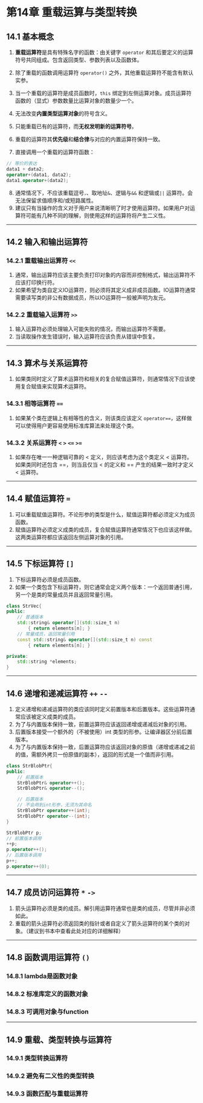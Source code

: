 # 第14章 重载运算与类型转换

## 14.1 基本概念

1. **重载运算符**是具有特殊名字的函数：由关键字 `operator` 和其后要定义的运算符号共同组成。包含返回类型、参数列表以及函数体。
2. 除了重载的函数调用运算符 `operator()` 之外，其他重载运算符不能含有默认实参。
3. 当一个重载的运算符是成员函数时，`this` 绑定到左侧运算对象。成员运算符函数的（显式）参数数量比运算对象的数量少一个。
4. 无法改变**内置类型运算对象**的符号含义。
5. 只能重载已有的运算符，而**无权发明新的运算符号**。
6. 重载的运算符其**优先级**和**结合律**与对应的内置运算符保持一致。

7. 直接调用一个重载的运算符函数：

```c++
// 等价的表达
data1 + data2;
operator+(data1, data2);
data1.operator+(data2);
```

8. 通常情况下，不应该重载逗号`，`、取地址`&`、逻辑与`&&` 和逻辑或`||` 运算符。会无法保留求值顺序和/或短路属性。
9. 建议只有当操作的含义对于用户来说清晰明了时才使用运算符。如果用户对运算符可能有几种不同的理解，则使用这样的运算符将产生二义性。

----

## 14.2 输入和输出运算符

### 14.2.1 重载输出运算符 `<<`

1. 通常，输出运算符应该主要负责打印对象的内容而非控制格式，输出运算符不应该打印换行符。
2. 如果希望为类自定义IO运算符，则必须将其定义成非成员函数。IO运算符通常需要读写类的非公有数据成员，所以IO运算符一般被声明为友元。

### 14.2.2 重载输入运算符 `>>`

1. 输入运算符必须处理输入可能失败的情况，而输出运算符不需要。
2. 当读取操作发生错误时，输入运算符应该负责从错误中恢复。

----

## 14.3 算术与关系运算符

1. 如果类同时定义了算术运算符和相关的复合赋值运算符，则通常情况下应该使用复合赋值来实现算术运算符。

### 14.3.1 相等运算符 `==`

1. 如果某个类在逻辑上有相等性的含义，则该类应该定义 `operator==`，这样做可以使得用户更容易使用标准库算法来处理这个类。

### 14.3.2 关系运算符 `<` `>` `<=` `>=`

1. 如果存在唯一一种逻辑可靠的 < 定义，则应该考虑为这个类定义 < 运算符。如果类同时还包含 ==，则当且仅当 < 的定义和 == 产生的结果一致时才定义 < 运算符。

----

## 14.4 赋值运算符 `=`

1. 可以重载赋值运算符。不论形参的类型是什么，赋值运算符都必须定义为成员函数。
2. 赋值运算符必须定义成类的成员，复合赋值运算符通常情况下也应该这样做。这两类运算符都应该返回左侧运算对象的引用。

----

## 14.5 下标运算符 `[]`

1. 下标运算符必须是成员函数。
2. 如果一个类包含下标运算符，则它通常会定义两个版本：一个返回普通引用，另一个是类的常量成员并且返回常量引用。

```c++
class StrVec{
public:
    // 普通版本
    std::string& operator[](std::size_t n)
        { return elements[n]; }
    // 常量成员，返回常量引用
    const std::string& operator[](std::size_t n) const
        { return elements[n]; }

private:
    std::string *elements;
}
```

----

## 14.6 递增和递减运算符 `++` `--`

1. 定义递增和递减运算符的类应该同时定义前置版本和后置版本。这些运算符通常应该被定义成类的成员。
2. 为了与内置版本保持一致，前置运算符应该返回递增或递减后对象的引用。
3. 后置版本接受一个额外的（不被使用）int 类型的形参。让编译器区分前后置版本。
4. 为了与内置版本保持一致，后置运算符应该返回对象的原值（递增或递减之前的值，需额外拷贝一份原值的副本），返回的形式是一个值而非引用。

```c++
class StrBlobPtr{
public:
    // 前置版本
    StrBlobPtr& operator++();
    StrBlobPtr& operator--();

    // 后置版本
    // 不会用到int形参，无须为其命名
    StrBlobPtr operator++(int);
    StrBlobPtr operator--(int);
}

StrBlobPtr p;
// 前置版本调用
++p;
p.operator++();
// 后置版本调用
p++;
p.operator++(0);
```

----

## 14.7 成员访问运算符 `*` `->`

1. 箭头运算符必须是类的成员。解引用运算符通常也是类的成员，尽管并非必须如此。
2. 重载的箭头运算符必须返回类的指针或者自定义了箭头运算符的某个类的对象。（建议到书本中查看此处对应的详细解释）

----

## 14.8 函数调用运算符 `()`

### 14.8.1 lambda是函数对象

### 14.8.2 标准库定义的函数对象

### 14.8.3 可调用对象与function

----

## 14.9 重载、类型转换与运算符

### 14.9.1 类型转换运算符

### 14.9.2 避免有二义性的类型转换

### 14.9.3 函数匹配与重载运算符